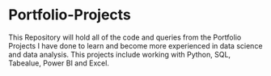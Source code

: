 # Portfolio-Projects
This Repository will hold all of the code and queries from the Portfolio Projects I have done to learn and become more experienced in data science and data analysis.
This projects include working with Python, SQL, Tabealue, Power BI and Excel.

